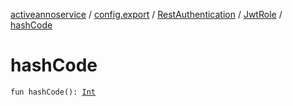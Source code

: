 [activeannoservice](../../../index.md) / [config.export](../../index.md) / [RestAuthentication](../index.md) / [JwtRole](index.md) / [hashCode](./hash-code.md)

# hashCode

`fun hashCode(): `[`Int`](https://kotlinlang.org/api/latest/jvm/stdlib/kotlin/-int/index.html)